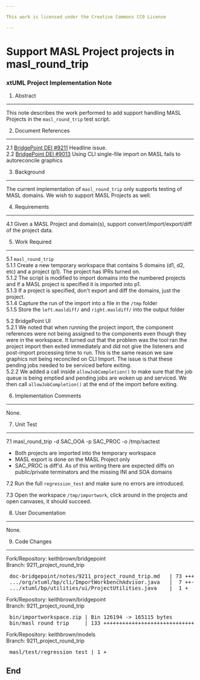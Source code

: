 ```yaml
---

This work is licensed under the Creative Commons CC0 License

---
```


# Support MASL Project projects in masl_round_trip
### xtUML Project Implementation Note


1. Abstract
-----------
This note describes the work performed to add support handling MASL Projects in
the ```masl_round_trip``` test script.   

2. Document References
----------------------
<a id="2.1"></a>2.1 [BridgePoint DEI #9211](https://support.onefact.net/issues/9211) Headline issue.     
<a id="2.2"></a>2.2 [BridgePoint DEI #9013](https://support.onefact.net/issues/9013) Using CLI single-file import on MASL fails to autoreconcile graphics        

3. Background
-------------
The current implementation of ```masl_round_trip``` only supports testing of 
MASL domains.  We wish to support MASL Projects as well.   

4. Requirements
---------------
4.1 Given a MASL Project and domain(s), support convert/import/export/diff of
  the project data.    

5. Work Required
----------------
5.1 ```masl_round_trip```     
5.1.1  Create a new temporary workspace that contains 5 domains (d1, d2, etc) and
  a project (p1).  The project has IPRs turned on.  
5.1.2  The script is modified to import domains into the numbered projects and if
  a MASL project is specified it is imported into p1.   
5.1.3  If a project is specified, don't export and diff the domains, just the project.  
5.1.4  Capture the run of the import into a file in the ```/tmp``` folder  
5.1.5  Store the ```left.masldiff/``` and ```right.masldiff/``` into the output folder   

5.2 BridgePoint UI   
5.2.1  We noted that when running the project import, the component references were
  not being assigned to the components even though they were in the workspace.  It
  turned out that the problem was the tool ran the project import then exited immediately
  and did not give the listeners and post-import processing time to run.  This is the
  same reason we saw graphics not being reconciled on CLI Import.  The issue is that
  these pending jobs needed to be serviced before exiting.   
5.2.2  We added a call inside ```allowJobCompletion()``` to make sure that the job queue
  is being emptied and pending jobs are woken up and serviced.  We then call 
  ```allowJobCompletion()``` at the end of the import before exiting.   
  
6. Implementation Comments
--------------------------
None.  

7. Unit Test
------------
7.1 masl_round_trip -d SAC_OOA -p SAC_PROC -o /tmp/sactest  
  * Both projects are imported into the temporary workspace  
  * MASL export is done on the MASL Project only  
  * SAC_PROC is diff'd.  As of this writing there are expected diffs on public/private
  terminators and the missing INI and SOA domains  
  
7.2 Run the full ```regression_test``` and make sure no errors are introduced.    

7.3 Open the workspace ```/tmp/importwork```, click around in the projects and 
  open canvases, it should succeed.  
  
8. User Documentation
---------------------
None.  

9. Code Changes
---------------
Fork/Repository: keithbrown/bridgepoint  
Branch: 9211_project_round_trip  

<pre>
 doc-bridgepoint/notes/9211_project_round_trip.md   | 73 ++++++++++++++++++++++
 .../org/xtuml/bp/cli/ImportWorkbenchAdvisor.java   |  7 ++-
 .../xtuml/bp/utilities/ui/ProjectUtilities.java    |  1 +
</pre>

Fork/Repository: keithbrown/bridgepoint  
Branch: 9211_project_round_trip  

<pre>
 bin/importworkspace.zip | Bin 126194 -> 165115 bytes
 bin/masl_round_trip     | 133 +++++++++++++++++++++++++++++++++++++-----------
</pre>

Fork/Repository: keithbrown/models  
Branch: 9211_project_round_trip  

<pre>
 masl/test/regression_test | 1 +
</pre>

End
---

